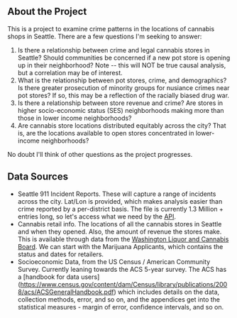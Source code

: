 ## About the Project

This is a project to examine crime patterns in the locations of cannabis shops in Seattle. There are a few questions I'm seeking to answer:

1. Is there a relationship between crime and legal cannabis stores in Seattle? Should communities be concerned if a new pot store is opening up in their neighborhood? Note -- this will NOT be true causal analysis, but a correlation may be of interest.
2. What is the relationship between pot stores, crime, and demographics? Is there greater prosecution of minority groups for nusiance crimes near pot stores? If so, this may be a reflection of the racially biased drug war.
3. Is there a relationship between store revenue and crime? Are stores in higher socio-economic status (SES) neighborhoods making more than those in lower income neighborhoods?
4. Are cannabis store locations distributed equitably across the city? That is, are the locations available to open stores concentrated in lower-income neighborhoods?

No doubt I'll think of other questions as the project progresses.

## Data Sources

- Seattle 911 Incident Reports. These will capture a range of incidents across the city. Lat/Lon is provided, which makes analysis easier than crime reported by a per-district basis. The file is currently 1.3 Million + entries long, so let's access what we need by the [API](https://dev.socrata.com/foundry/data.seattle.gov/pu5n-trf4).
- Cannabis retail info. The locations of all the cannabis stores in Seattle and when they opened. Also, the amount of revenue the stores make. This is available through data from the [Washington Liquor and Cannabis Board](http://lcb.wa.gov/records/frequently-requested-lists). We can start with the Marijuana Applicants, which contains the status and dates for retailers.
- Socioeconomic Data, from the US Census / American Community Survey. Currently leaning towards the ACS 5-year survey. The ACS has a [handbook for data users] (https://www.census.gov/content/dam/Census/library/publications/2008/acs/ACSGeneralHandbook.pdf) which includes details on the data, collection methods, error, and so on, and the appendices get into the statistical measures - margin of error, confidence intervals, and so on.
